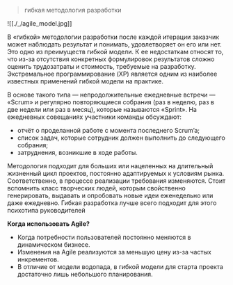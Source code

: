 > гибкая методология разработки

![[./_/agile_model.jpg]]

В «гибкой» методологии разработки после каждой итерации заказчик может наблюдать результат и понимать, удовлетворяет он его или нет. Это одно из преимуществ гибкой модели. К ее недостаткам относят то, что из-за отсутствия конкретных формулировок результатов сложно оценить трудозатраты и стоимость, требуемые на разработку. Экстремальное программирование (XP) является одним из наиболее известных применений гибкой модели на практике.

В основе такого типа — непродолжительные ежедневные встречи — «Scrum» и регулярно повторяющиеся собрания (раз в неделю, раз в две недели или раз в месяц), которые называются «Sprint». На ежедневных совещаниях участники команды обсуждают:  
  
- отчёт о проделанной работе с момента последнего Scrum’a;
- список задач, которые сотрудник должен выполнить до следующего собрания;
- затруднения, возникшие в ходе работы.

Методология подходит для больших или нацеленных на длительный жизненный цикл проектов, постоянно адаптируемых к условиям рынка. Соответственно, в процессе реализации требования изменяются. Стоит вспомнить класс творческих людей, которым свойственно генерировать, выдавать и опробовать новые идеи еженедельно или даже ежедневно. Гибкая разработка лучше всего подходит для этого психотипа руководителей
  
**Когда использовать Agile?**  
  
- Когда потребности пользователей постоянно меняются в динамическом бизнесе.
- Изменения на Agile реализуются за меньшую цену из-за частых инкрементов.
- В отличие от модели водопада, в гибкой модели для старта проекта достаточно лишь небольшого планирования.